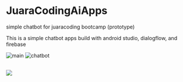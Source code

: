 # JuaraCodingAiApps
simple chatbot for juaracoding bootcamp (prototype)

This is a simple chatbot apps build with android studio, dialogflow, and firebase

![main](https://user-images.githubusercontent.com/26354086/78665049-697cc680-78ff-11ea-9c5d-66b6a508f74c.png)
![chatbot](https://user-images.githubusercontent.com/26354086/78665097-78637900-78ff-11ea-941b-1da1f9ff5529.png)

<br>
<img display: block
  margin-left: auto
  margin-right: auto
  width: 50% src="https://user-images.githubusercontent.com/26354086/78665049-697cc680-78ff-11ea-9c5d-66b6a508f74c.png" />
<br>
